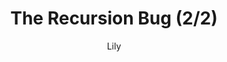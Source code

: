 ---
media: "images/rounds/war/recursion_bug_2.png"
media_type: image
title: The Recursion Bug (2/2)
author: Lily
desc: The same bug that killed round 4.1 strikes again. We thought we fixed this.
---